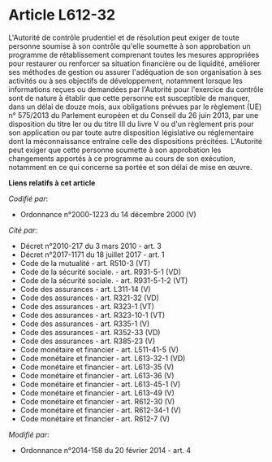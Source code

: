 # Article L612-32

L'Autorité de contrôle prudentiel et de résolution peut exiger de toute personne soumise à son contrôle qu'elle soumette à
son approbation un programme de rétablissement comprenant toutes les mesures appropriées pour restaurer ou renforcer sa
situation financière ou de liquidité, améliorer ses méthodes de gestion ou assurer l'adéquation de son organisation à ses
activités ou à ses objectifs de développement, notamment lorsque les informations reçues ou demandées par l'Autorité pour
l'exercice du contrôle sont de nature à établir que cette personne est susceptible de manquer, dans un délai de douze mois,
aux obligations prévues par le règlement (UE) n° 575/2013 du Parlement européen et du Conseil du 26 juin 2013, par une
disposition du titre Ier ou du titre III du livre V ou d'un règlement pris pour son application ou par toute autre
disposition législative ou réglementaire dont la méconnaissance entraîne celle des dispositions précitées. L'Autorité peut
exiger que cette personne soumette à son approbation les changements apportés à ce programme au cours de son exécution,
notamment en ce qui concerne sa portée et son délai de mise en œuvre.

**Liens relatifs à cet article**

_Codifié par_:

  - Ordonnance n°2000-1223 du 14 décembre 2000 (V)

_Cité par_:

  - Décret n°2010-217 du 3 mars 2010 - art. 3
  - Décret n°2017-1171 du 18 juillet 2017 - art. 1
  - Code de la mutualité - art. R510-3 (VT)
  - Code de la sécurité sociale. - art. R931-5-1 (VD)
  - Code de la sécurité sociale. - art. R931-5-1-2 (VT)
  - Code des assurances - art. L311-14 (V)
  - Code des assurances - art. R321-32 (VD)
  - Code des assurances - art. R323-1 (VT)
  - Code des assurances - art. R323-10-1 (VT)
  - Code des assurances - art. R335-1 (V)
  - Code des assurances - art. R352-33 (VD)
  - Code des assurances - art. R385-23 (V)
  - Code monétaire et financier - art. L511-41-5 (V)
  - Code monétaire et financier - art. L613-32-1 (VD)
  - Code monétaire et financier - art. L613-35 (V)
  - Code monétaire et financier - art. L613-36 (V)
  - Code monétaire et financier - art. L613-45-1 (V)
  - Code monétaire et financier - art. L613-49 (V)
  - Code monétaire et financier - art. R612-30 (V)
  - Code monétaire et financier - art. R612-34-1 (V)
  - Code monétaire et financier - art. R612-7 (V)

_Modifié par_:

  - Ordonnance n°2014-158 du 20 février 2014 - art. 4
